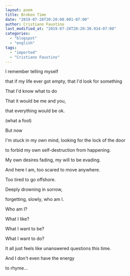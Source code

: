```yaml
---
layout: poem
title: Broken Time
date: "2019-07-28T20:20:00.001-07:00"
author: Cristiano Faustino
last_modified_at: "2019-07-28T20:20:30.914-07:00"
categories:
  - "blogspot"
  - "english"
tags:
  - "imported"
  - "Cristiano Faustino"
---
```


I remember telling myself

that if my life ever got empty, that I'd look for something

That I'd know what to do

That it would be me and you,

that everything would be ok.

(what a fool)

But now

I'm stuck in my own mind, looking for the lock of the door

to forbid my own self-destruction from happening.

My own desires fading, my will to be evading.

And here I am, too scared to move anywhere.

Too tired to go offshore.

Deeply drowning in sorrow,

forgetting, slowly, who am I.

Who am I?

What I like?

What I want to be?

What I want to do?

It all just feels like unanswered questions this time.

And I don't even have the energy

to rhyme...